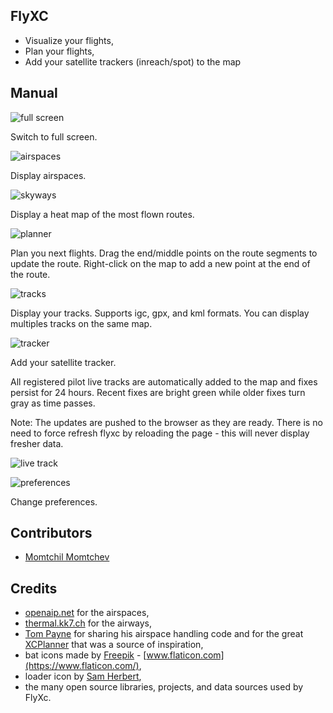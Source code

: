 ## FlyXC

- Visualize your flights,
- Plan your flights,
- Add your satellite trackers (inreach/spot) to the map

## Manual

![full screen](docs/fullscreen.jpeg)

Switch to full screen.

![airspaces](docs/airspaces.jpeg)

Display airspaces.

![skyways](docs/skyways.jpeg)

Display a heat map of the most flown routes.

![planner](docs/planner.jpeg)

Plan you next flights.
Drag the end/middle points on the route segments to update the route.
Right-click on the map to add a new point at the end of the route.

![tracks](docs/tracks.jpeg)

Display your tracks. Supports igc, gpx, and kml formats.
You can display multiples tracks on the same map.

![tracker](docs/tracker.jpeg)

Add your satellite tracker.

All registered pilot live tracks are automatically added to the map and fixes
persist for 24 hours. Recent fixes are bright green while older fixes turn gray
as time passes.

Note: The updates are pushed to the browser as they are ready. There is no need
to force refresh flyxc by reloading the page - this will never display fresher
data. 

![live track](docs/josh_live.jpeg)

![preferences](docs/preferences.jpeg)

Change preferences.

## Contributors

- [Momtchil Momtchev](https://github.com/mmomtchev)

## Credits

- [openaip.net](http://openaip.net/) for the airspaces,
- [thermal.kk7.ch](https://thermal.kk7.ch/) for the airways,
- [Tom Payne](https://github.com/twpayne) for sharing his airspace handling code and for the great [XCPlanner](https://xcplanner.appspot.com/) that was a source of inspiration,
- bat icons made by [Freepik](https://www.flaticon.com/authors/freepik) - [www.flaticon.com](https://www.flaticon.com/),
- loader icon by [Sam Herbert](https://github.com/SamHerbert/SVG-Loaders/blob/master/svg-loaders/three-dots.svg),
- the many open source libraries, projects, and data sources used by FlyXc.
